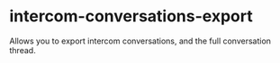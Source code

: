 # intercom-conversations-export
Allows you to export intercom conversations, and the full conversation thread. 
